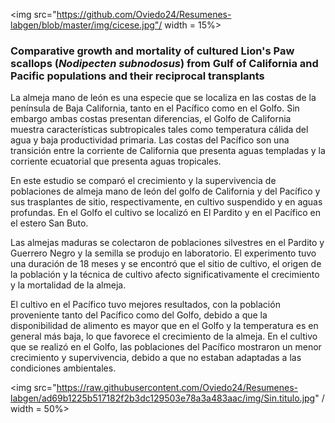 
<img src="https://github.com/Oviedo24/Resumenes-labgen/blob/master/img/cicese.jpg"/ width = 15%>

### Comparative growth and mortality of cultured Lion's Paw scallops (*Nodipecten subnodosus*) from Gulf of California and Pacific populations and their reciprocal transplants

La almeja mano de león es una especie que se localiza en las costas de la península de Baja California, tanto en el Pacífico como en el Golfo. Sin embargo ambas costas presentan diferencias, el Golfo de California muestra características subtropicales tales como temperatura cálida del agua y baja productividad primaria. Las costas del Pacífico son una transición entre la corriente de California que presenta aguas templadas y la corriente ecuatorial que presenta aguas tropicales. 

En este estudio se comparó el crecimiento y la supervivencia de poblaciones de almeja mano de león del golfo de California y del Pacífico y sus trasplantes de sitio, respectivamente, en cultivo suspendido y en aguas profundas. En el Golfo el cultivo se localizó en El Pardito y en el Pacífico en el estero San Buto.

Las almejas maduras se colectaron de poblaciones silvestres en el Pardito y Guerrero Negro y la semilla se produjo en laboratorio. El experimento tuvo una duración de 18 meses y se encontró que el sitio de cultivo, el origen de la población y la técnica de cultivo afecto significativamente el crecimiento y la mortalidad de la almeja.

El cultivo en el Pacífico tuvo mejores resultados, con la población proveniente tanto del Pacífico como del Golfo, debido a que la disponibilidad de alimento es mayor que en el Golfo y la temperatura es en general más baja, lo que favorece el crecimiento de la almeja. En el cultivo que se realizó en el Golfo, las poblaciones del Pacífico mostraron un menor crecimiento y supervivencia, debido a que no estaban adaptadas a las condiciones ambientales.

<img src="https://raw.githubusercontent.com/Oviedo24/Resumenes-labgen/ad69b1225b517182f2b3dc129503e78a3a483aac/img/Sin.titulo.jpg" / width = 50%>
